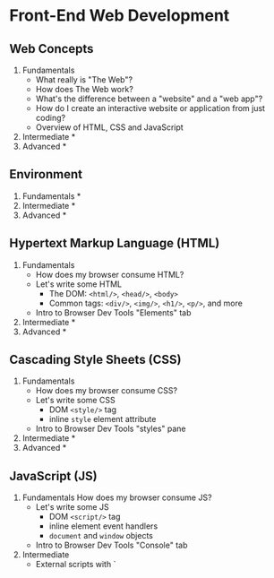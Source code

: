 # Front-End Web Development

## Web Concepts
1. Fundamentals
    * What really is "The Web"?
    * How does The Web work?
    * What's the difference between a "website" and a "web app"?
    * How do I create an interactive website or application from just coding?
    * Overview of HTML, CSS and JavaScript
2. Intermediate
    * 
3. Advanced
    * 

## Environment
1. Fundamentals
    * 
2. Intermediate
    * 
3. Advanced
    * 

## Hypertext Markup Language (HTML)
1. Fundamentals
    * How does my browser consume HTML?
    * Let's write some HTML
        * The DOM: `<html/>`, `<head/>`, `<body>`
        * Common tags: `<div/>`, `<img/>`, `<h1/>`, `<p/>`, and more
    * Intro to Browser Dev Tools "Elements" tab
2. Intermediate
    * 
3. Advanced
    * 

## Cascading Style Sheets (CSS)
1. Fundamentals
    * How does my browser consume CSS?
    * Let's write some CSS
        * DOM `<style/>` tag
        * inline `style` element attribute
    * Intro to Browser Dev Tools "styles" pane
2. Intermediate
    * 
3. Advanced
    * 

## JavaScript (JS)
1. Fundamentals
    How does my browser consume JS?
    * Let's write some JS
        * DOM `<script/>` tag
        * inline element event handlers
        * `document` and `window` objects
    * Intro to Browser Dev Tools "Console" tab
2. Intermediate
    * External scripts with `<script src="external-script.js">
    * `addEventListener`
3. Advanced
    * 

## Testing
1. Fundamentals
    * 
2. Intermediate
    * 
3. Advanced
    * 

## Accessibility
1. Fundamentals
    * What is web accessibility?
    * Why is it important?
    * Intro to "Web Accessibility Initiative – Accessible Rich Internet Applications" (WAI - ARIA) specification
    * Auditing my Resume web app for accessibility
    * Intro to Browser Dev Tools "Lighthouse" tab
    * Accessibility best practices
2. Intermediate
    * 
3. Advanced
    * 

## Security
1. Fundamentals
    * What do I need to know about web security?
        * Content Security (CSP)
        * Connection Security (TLS, HTTP vs. HTTPS)
        * Data Security (Cookies)
        * Website Integrity ("same-origin", "access-control-allow-origin", "content-type")
    * More on Browser Dev Tools "Lighthouse" tab
    * Web security best practices
2. Intermediate
    * 
3. Advanced
    * 
